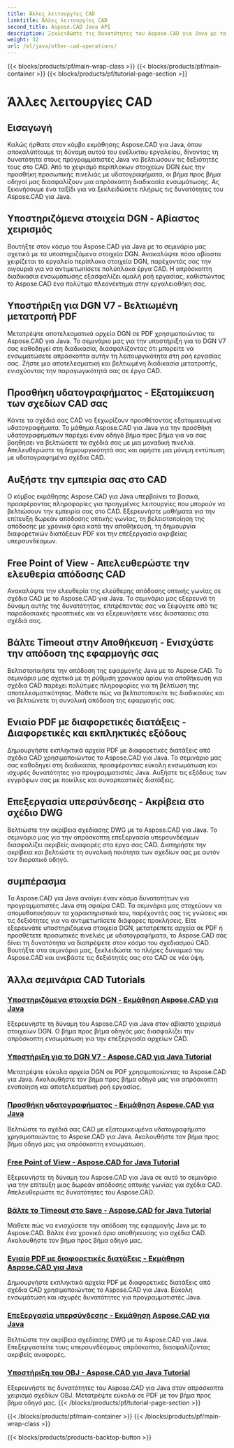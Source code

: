 ```yaml
---
title: Άλλες λειτουργίες CAD
linktitle: Άλλες λειτουργίες CAD
second_title: Aspose.CAD Java API
description: Ξεκλειδώστε τις δυνατότητες του Aspose.CAD για Java με τα σεμινάρια μας. Από το χειρισμό στοιχείων DGN έως την προσθήκη υδατογραφημάτων, ενισχύστε τις δεξιότητές σας στο CAD χωρίς κόπο.
weight: 32
url: /el/java/other-cad-operations/
---
```


{{< blocks/products/pf/main-wrap-class >}}
{{< blocks/products/pf/main-container >}}
{{< blocks/products/pf/tutorial-page-section >}}

# Άλλες λειτουργίες CAD

## Εισαγωγή

Καλώς ήρθατε στον κόμβο εκμάθησης Aspose.CAD για Java, όπου αποκαλύπτουμε τη δύναμη αυτού του ευέλικτου εργαλείου, δίνοντας τη δυνατότητα στους προγραμματιστές Java να βελτιώσουν τις δεξιότητές τους στο CAD. Από το χειρισμό περίπλοκων στοιχείων DGN έως την προσθήκη προσωπικής πινελιάς με υδατογραφήματα, οι βήμα προς βήμα οδηγοί μας διασφαλίζουν μια απρόσκοπτη διαδικασία ενσωμάτωσης. Ας ξεκινήσουμε ένα ταξίδι για να ξεκλειδώσετε πλήρως τις δυνατότητες του Aspose.CAD για Java.

## Υποστηριζόμενα στοιχεία DGN - Αβίαστος χειρισμός

Βουτήξτε στον κόσμο του Aspose.CAD για Java με το σεμινάριο μας σχετικά με τα υποστηριζόμενα στοιχεία DGN. Ανακαλύψτε πόσο αβίαστα χειρίζεται το εργαλείο περίπλοκα στοιχεία DGN, παρέχοντάς σας την σιγουριά για να αντιμετωπίσετε πολύπλοκα έργα CAD. Η απρόσκοπτη διαδικασία ενσωμάτωσης εξασφαλίζει ομαλή ροή εργασίας, καθιστώντας το Aspose.CAD ένα πολύτιμο πλεονέκτημα στην εργαλειοθήκη σας.

## Υποστήριξη για DGN V7 - Βελτιωμένη μετατροπή PDF

Μετατρέψτε αποτελεσματικά αρχεία DGN σε PDF χρησιμοποιώντας το Aspose.CAD για Java. Το σεμινάριο μας για την υποστήριξη για το DGN V7 σας καθοδηγεί στη διαδικασία, διασφαλίζοντας ότι μπορείτε να ενσωματώσετε απρόσκοπτα αυτήν τη λειτουργικότητα στη ροή εργασίας σας. Ζήστε μια αποτελεσματική και βελτιωμένη διαδικασία μετατροπής, ενισχύοντας την παραγωγικότητά σας σε έργα CAD.

## Προσθήκη υδατογραφήματος - Εξατομίκευση των σχεδίων CAD σας

Κάντε τα σχέδιά σας CAD να ξεχωρίζουν προσθέτοντας εξατομικευμένα υδατογραφήματα. Το μάθημα Aspose.CAD για Java για την προσθήκη υδατογραφημάτων παρέχει έναν οδηγό βήμα προς βήμα για να σας βοηθήσει να βελτιώσετε τα σχέδιά σας με μια μοναδική πινελιά. Απελευθερώστε τη δημιουργικότητά σας και αφήστε μια μόνιμη εντύπωση με υδατογραφημένα σχέδια CAD.

## Αυξήστε την εμπειρία σας στο CAD

Ο κόμβος εκμάθησης Aspose.CAD για Java υπερβαίνει τα βασικά, προσφέροντας πληροφορίες για προηγμένες λειτουργίες που μπορούν να βελτιώσουν την εμπειρία σας στο CAD. Εξερευνήστε μαθήματα για την επίτευξη δωρεάν απόδοσης οπτικής γωνίας, τη βελτιστοποίηση της απόδοσης με χρονικά όρια κατά την αποθήκευση, τη δημιουργία διαφορετικών διατάξεων PDF και την επεξεργασία ακριβείας υπερσυνδέσμων.

## Free Point of View - Απελευθερώστε την ελευθερία απόδοσης CAD

Ανακαλύψτε την ελευθερία της ελεύθερης απόδοσης οπτικής γωνίας σε σχέδια CAD με το Aspose.CAD για Java. Το σεμινάριο μας εξερευνά τη δύναμη αυτής της δυνατότητας, επιτρέποντάς σας να ξεφύγετε από τις παραδοσιακές προοπτικές και να εξερευνήσετε νέες διαστάσεις στα σχέδιά σας.

## Βάλτε Timeout στην Αποθήκευση - Ενισχύστε την απόδοση της εφαρμογής σας

Βελτιστοποιήστε την απόδοση της εφαρμογής Java με το Aspose.CAD. Το σεμινάριο μας σχετικά με τη ρύθμιση χρονικού ορίου για αποθήκευση για σχέδια CAD παρέχει πολύτιμες πληροφορίες για τη βελτίωση της αποτελεσματικότητας. Μάθετε πώς να βελτιστοποιείτε τις διαδικασίες και να βελτιώνετε τη συνολική απόδοση της εφαρμογής σας.

## Ενιαίο PDF με διαφορετικές διατάξεις - Διαφορετικές και εκπληκτικές εξόδους

Δημιουργήστε εκπληκτικά αρχεία PDF με διαφορετικές διατάξεις από σχέδια CAD χρησιμοποιώντας το Aspose.CAD για Java. Το σεμινάριο μας σας καθοδηγεί στη διαδικασία, προσφέροντας εύκολη ενσωμάτωση και ισχυρές δυνατότητες για προγραμματιστές Java. Αυξήστε τις εξόδους των εγγράφων σας με ποικίλες και συναρπαστικές διατάξεις.

## Επεξεργασία υπερσύνδεσης - Ακρίβεια στο σχέδιο DWG

Βελτιώστε την ακρίβεια σχεδίασης DWG με το Aspose.CAD για Java. Το σεμινάριο μας για την απρόσκοπτη επεξεργασία υπερσυνδέσμων διασφαλίζει ακριβείς αναφορές στα έργα σας CAD. Διατηρήστε την ακρίβεια και βελτιώστε τη συνολική ποιότητα των σχεδίων σας με αυτόν τον διορατικό οδηγό.

## συμπέρασμα

Το Aspose.CAD για Java ανοίγει έναν κόσμο δυνατοτήτων για προγραμματιστές Java στη σφαίρα CAD. Τα σεμινάρια μας στοχεύουν να απομυθοποιήσουν τα χαρακτηριστικά του, παρέχοντάς σας τις γνώσεις και τις δεξιότητες για να αντιμετωπίσετε διάφορες προκλήσεις. Είτε εξερευνάτε υποστηριζόμενα στοιχεία DGN, μετατρέπετε αρχεία σε PDF ή προσθέτετε προσωπικές πινελιές με υδατογραφήματα, το Aspose.CAD σάς δίνει τη δυνατότητα να διαπρέψετε στον κόσμο του σχεδιασμού CAD. Βουτήξτε στα σεμινάρια μας, ξεκλειδώστε το πλήρες δυναμικό του Aspose.CAD και ανεβάστε τις δεξιότητές σας στο CAD σε νέα ύψη.
## Άλλα σεμινάρια CAD Tutorials
### [Υποστηριζόμενα στοιχεία DGN - Εκμάθηση Aspose.CAD για Java](./supported-dgn-elements/)
Εξερευνήστε τη δύναμη του Aspose.CAD για Java στον αβίαστο χειρισμό στοιχείων DGN. Ο βήμα προς βήμα οδηγός μας διασφαλίζει την απρόσκοπτη ενσωμάτωση για την επεξεργασία αρχείων CAD.
### [Υποστήριξη για το DGN V7 - Aspose.CAD για Java Tutorial](./support-for-dgn-v7/)
Μετατρέψτε εύκολα αρχεία DGN σε PDF χρησιμοποιώντας το Aspose.CAD για Java. Ακολουθήστε τον βήμα προς βήμα οδηγό μας για απρόσκοπτη ενοποίηση και αποτελεσματική ροή εργασίας.
### [Προσθήκη υδατογραφήματος - Εκμάθηση Aspose.CAD για Java](./add-watermark/)
Βελτιώστε τα σχέδιά σας CAD με εξατομικευμένα υδατογραφήματα χρησιμοποιώντας το Aspose.CAD για Java. Ακολουθήστε τον βήμα προς βήμα οδηγό μας για απρόσκοπτη ενσωμάτωση.
### [Free Point of View - Aspose.CAD for Java Tutorial](./free-point-of-view/)
Εξερευνήστε τη δύναμη του Aspose.CAD για Java σε αυτό το σεμινάριο για την επίτευξη μιας δωρεάν απόδοσης οπτικής γωνίας για σχέδια CAD. Απελευθερώστε τις δυνατότητες του Aspose.CAD.
### [Βάλτε το Timeout στο Save - Aspose.CAD for Java Tutorial](./put-timeout-on-save/)
Μάθετε πώς να ενισχύσετε την απόδοση της εφαρμογής Java με το Aspose.CAD. Βάλτε ένα χρονικό όριο αποθήκευσης για σχέδια CAD. Ακολουθήστε τον βήμα προς βήμα οδηγό μας.
### [Ενιαίο PDF με διαφορετικές διατάξεις - Εκμάθηση Aspose.CAD για Java](./single-pdf-different-layouts/)
Δημιουργήστε εκπληκτικά αρχεία PDF με διαφορετικές διατάξεις από σχέδια CAD χρησιμοποιώντας το Aspose.CAD για Java. Εύκολη ενσωμάτωση και ισχυρές δυνατότητες για προγραμματιστές Java.
### [Επεξεργασία υπερσύνδεσης - Εκμάθηση Aspose.CAD για Java](./edit-hyperlink/)
Βελτιώστε την ακρίβεια σχεδίασης DWG με το Aspose.CAD για Java. Επεξεργαστείτε τους υπερσυνδέσμους απρόσκοπτα, διασφαλίζοντας ακριβείς αναφορές.
### [Υποστήριξη του OBJ - Aspose.CAD για Java Tutorial](./support-of-obj/)
Εξερευνήστε τις δυνατότητες του Aspose.CAD για Java στον απρόσκοπτο χειρισμό σχεδίων OBJ. Μετατρέψτε εύκολα σε PDF με τον βήμα προς βήμα οδηγό μας.
{{< /blocks/products/pf/tutorial-page-section >}}

{{< /blocks/products/pf/main-container >}}
{{< /blocks/products/pf/main-wrap-class >}}

{{< blocks/products/products-backtop-button >}}
